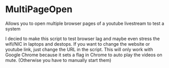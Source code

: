 # MultiPageOpen
Allows you to open multiple browser pages of a youtube livestream to test a system

I decied to make this script to test browser lag and maybe even stress the wifi/NIC in laptops and destops. 
If you want to change the website or youtube link, just change the URL in the script. 
This will only work with Google Chrome because it sets a flag in Chrome to auto play the videos on mute. (Otherwise you have to manually start them)
